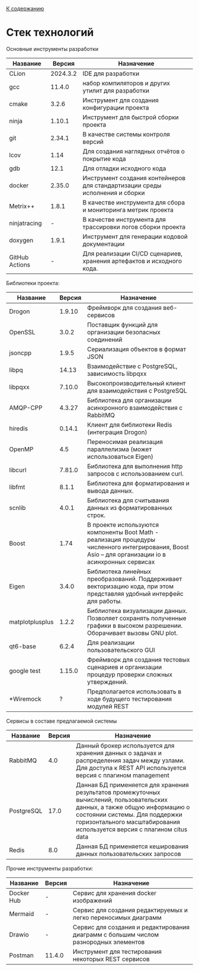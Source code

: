[К содержанию](DocPage.md)

# Стек технологий

Основные инструменты разработки

| **Название**   | **Версия** | **Назначение**                                                               |
| -------------- | ---------- |------------------------------------------------------------------------------|
| CLion          | 2024.3.2   | IDE для разработки                                                           |
| gcc            | 11.4.0     | набор компиляторов и других утилит для разработки                            |
| cmake          | 3.2.6      | Инструмент для создания конфигурации проекта                                 |
| ninja          | 1.10.1     | Инструмент для быстрой сборки проекта                                         |
| git            | 2.34.1     | В качестве системы контроля версий                                           |
| lcov           | 1.14       | Для создания наглядных отчётов о покрытие кода                               |
| gdb            | 12.1       | Для отладки исходного кода                                                   |
| docker         | 2.35.0     | Инструмент создания контейнеров для стандартизации среды исполнения и сборки |
| Metrix++       | 1.8.1      | В качестве инструмента для сбора и мониторинга метрик проекта                |
| ninjatracing   | -          | В качестве инструмента для трассировки логов сборки проекта                  |
| doxygen        | 1.9.1      | Инструмент для генерации кодовой документации                                |
| GitHub Actions | -          | Для реализации СI/CD сценариев, хранения артефактов и исходного кода.        |

Библиотеки проекта:

| **Название**    | **Версия** | **Назначение**                                                                                                                                       |
|-----------------|------------|------------------------------------------------------------------------------------------------------------------------------------------------------|
| Drogon          | 1.9.10     | Фреймворк для создания веб-сервисов                                                                                                                  |
| OpenSSL         | 3.0.2      | Поставщик функций для организации безопасных соединений                                                                                              |
| jsoncpp         | 1.9.5      | Сериализация объектов в формат JSON                                                                                                                  |
| libpq           | 14.13      | Взаимодействие с PostgreSQL, зависимость libpqxx                                                                                                     |
| libpqxx         | 7.10.0     | Высокопроизводительный клиент для взаимодействия с PostgreSQL                                                                                        |
| AMQP-CPP        | 4.3.27     | Библиотека для организации асинхронного взаимодействия с RabbitMQ                                                                                    |
| hiredis         | 0.14.1     | Клиент для библиотеки Redis (интеграция Drogon)                                                                                                      |
| OpenMP          | 4.5        | Переносимая реализация параллелизма (может использоваться Eigen)                                                                                     |
| libcurl         | 7.81.0     | Библиотека для выполнения http запросов с использованием curl.                                                                                       |
| libfmt          | 8.1.1      | Библиотека для форматирования и вывода данных.                                                                                                       |
| scnlib          | 4.0.1      | Библиотека для считывания данных из форматированных строк.                                                                                           |
| Boost           | 1.74       | В проекте используются компоненты Boot Math - реализация процедуры численного интегрирования, Boost Asio – для организации io в асинхронных сервисах |
| Eigen           | 3.4.0      | Библиотека линейных преобразований. Поддерживает векторизацию кода, при этом представляя удобный интерфейс для работы.                               |
| matplotplusplus | 1.2.2      | Библиотека визуализации данных. Позволяет сохранять полученные графики в высоком разрешении. Оборачивает вызовы GNU plot.                            |
| qt6-base        | 6.2.4      | Для реализации пользовательского GUI                                                                                                                 |
| google test     | 1.15.0     | Фреймворк для создания тестовых сценариев и организации процедур проверки сложных утверждений.                                                       |
| *Wiremock       | ?          | Предполагается использовать в ходе будущего тестирования модулей REST                                                                                |

Сервисы в составе предлагаемой системы

|**Название**|**Версия**|**Назначение**|
|---|---|---|
|RabbitMQ|4.0|Данный брокер используется для хранения данных о задачах и распределения задач между узлами. Для доступа к REST API используется версия с плагином management|
|PostgreSQL|17.0|Данная БД применяется для хранения результатов промежуточных вычислений, пользовательских данных, а также общую информацию о состоянии системы. Для поддержки горизонтального масштабирования используется версия с плагином citus data|
|Redis|8.0|Данная БД применяется кеширования данных пользовательских запросов|

Прочие инструменты разработки:

|**Название**|**Версия**|**Назначение**|
|---|---|---|
|Docker Hub|-|Сервис для хранения docker изображений|
|Mermaid|-|Сервис для создания редактируемых и легко переносимых диаграмм|
|Drawio|-|Сервис для создания и редактирования диаграмм с большим числом разнородных элементов|
|Postman|11.4.0|Инструмент для тестирования некоторых REST сервисов|
